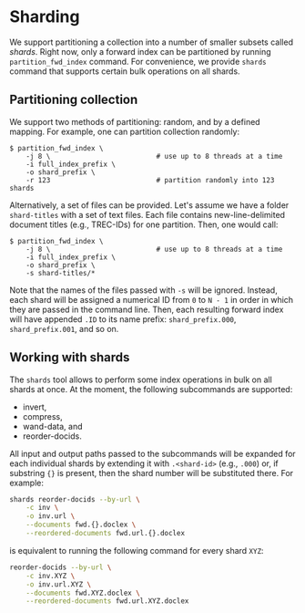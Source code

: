 # Sharding

We support partitioning a collection into a number of smaller subsets called _shards_.
Right now, only a forward index can be partitioned by running `partition_fwd_index` command.
For convenience, we provide `shards` command that supports certain bulk operations on all shards.

## Partitioning collection

We support two methods of partitioning: random, and by a defined mapping.
For example, one can partition collection randomly:

    $ partition_fwd_index \
        -j 8 \                          # use up to 8 threads at a time
        -i full_index_prefix \
        -o shard_prefix \
        -r 123                          # partition randomly into 123 shards

Alternatively, a set of files can be provided.
Let's assume we have a folder `shard-titles` with a set of text files.
Each file contains new-line-delimited document titles (e.g., TREC-IDs) for one partition.
Then, one would call:

    $ partition_fwd_index \
        -j 8 \                          # use up to 8 threads at a time
        -i full_index_prefix \
        -o shard_prefix \
        -s shard-titles/*

Note that the names of the files passed with `-s` will be ignored.
Instead, each shard will be assigned a numerical ID from `0` to `N - 1` in order
in which they are passed in the command line.
Then, each resulting forward index will have appended `.ID` to its name prefix:
`shard_prefix.000`, `shard_prefix.001`, and so on.

## Working with shards

The `shards` tool allows to perform some index operations in bulk on all shards at once.
At the moment, the following subcommands are supported:
- invert,
- compress,
- wand-data, and
- reorder-docids.

All input and output paths passed to the subcommands will be expanded for each individual shards
by extending it with `.<shard-id>` (e.g., `.000`) or, if substring `{}` is present, then
the shard number will be substituted there. For example:

```bash
shards reorder-docids --by-url \
    -c inv \
    -o inv.url \
    --documents fwd.{}.doclex \
    --reordered-documents fwd.url.{}.doclex
```

is equivalent to running the following command for every shard `XYZ`:

```bash
reorder-docids --by-url \
    -c inv.XYZ \
    -o inv.url.XYZ \
    --documents fwd.XYZ.doclex \
    --reordered-documents fwd.url.XYZ.doclex
```
